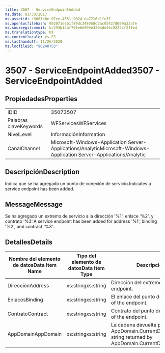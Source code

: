 ```yaml
---
title: 3507 - ServiceEndpointAdded
ms.date: 03/30/2017
ms.assetid: c068fc0e-07ee-4551-9824-ea7216e1fe37
ms.openlocfilehash: 903071e7b1f89dc3489b8d3ac05427d699a33a7e
ms.sourcegitcommit: bc293b14af795e0e999e3304dd40c0222cf2ffe4
ms.translationtype: MT
ms.contentlocale: es-ES
ms.lasthandoff: 11/26/2020
ms.locfileid: "96240763"
---
```

# <a name="3507---serviceendpointadded"></a><span data-ttu-id="b93c6-102">3507 - ServiceEndpointAdded</span><span class="sxs-lookup"><span data-stu-id="b93c6-102">3507 - ServiceEndpointAdded</span></span>

## <a name="properties"></a><span data-ttu-id="b93c6-103">Propiedades</span><span class="sxs-lookup"><span data-stu-id="b93c6-103">Properties</span></span>  
  
|||  
|-|-|  
|<span data-ttu-id="b93c6-104">ID</span><span class="sxs-lookup"><span data-stu-id="b93c6-104">ID</span></span>|<span data-ttu-id="b93c6-105">3507</span><span class="sxs-lookup"><span data-stu-id="b93c6-105">3507</span></span>|  
|<span data-ttu-id="b93c6-106">Palabras clave</span><span class="sxs-lookup"><span data-stu-id="b93c6-106">Keywords</span></span>|<span data-ttu-id="b93c6-107">WFServices</span><span class="sxs-lookup"><span data-stu-id="b93c6-107">WFServices</span></span>|  
|<span data-ttu-id="b93c6-108">Nivel</span><span class="sxs-lookup"><span data-stu-id="b93c6-108">Level</span></span>|<span data-ttu-id="b93c6-109">Información</span><span class="sxs-lookup"><span data-stu-id="b93c6-109">Information</span></span>|  
|<span data-ttu-id="b93c6-110">Canal</span><span class="sxs-lookup"><span data-stu-id="b93c6-110">Channel</span></span>|<span data-ttu-id="b93c6-111">Microsoft-Windows-Application Server-Applications/Analytic</span><span class="sxs-lookup"><span data-stu-id="b93c6-111">Microsoft-Windows-Application Server-Applications/Analytic</span></span>|  
  
## <a name="description"></a><span data-ttu-id="b93c6-112">Descripción</span><span class="sxs-lookup"><span data-stu-id="b93c6-112">Description</span></span>  

 <span data-ttu-id="b93c6-113">Indica que se ha agregado un punto de conexión de servicio.</span><span class="sxs-lookup"><span data-stu-id="b93c6-113">Indicates a service endpoint has been added.</span></span>  
  
## <a name="message"></a><span data-ttu-id="b93c6-114">Message</span><span class="sxs-lookup"><span data-stu-id="b93c6-114">Message</span></span>  

 <span data-ttu-id="b93c6-115">Se ha agregado un extremo de servicio a la dirección '%1', enlace '%2', y contrato '%3'.</span><span class="sxs-lookup"><span data-stu-id="b93c6-115">A service endpoint has been added for address '%1', binding '%2', and contract '%3'.</span></span>  
  
## <a name="details"></a><span data-ttu-id="b93c6-116">Detalles</span><span class="sxs-lookup"><span data-stu-id="b93c6-116">Details</span></span>  
  
|<span data-ttu-id="b93c6-117">Nombre del elemento de datos</span><span class="sxs-lookup"><span data-stu-id="b93c6-117">Data Item Name</span></span>|<span data-ttu-id="b93c6-118">Tipo del elemento de datos</span><span class="sxs-lookup"><span data-stu-id="b93c6-118">Data Item Type</span></span>|<span data-ttu-id="b93c6-119">Descripción</span><span class="sxs-lookup"><span data-stu-id="b93c6-119">Description</span></span>|  
|--------------------|--------------------|-----------------|  
|<span data-ttu-id="b93c6-120">Dirección</span><span class="sxs-lookup"><span data-stu-id="b93c6-120">Address</span></span>|<span data-ttu-id="b93c6-121">xs:string</span><span class="sxs-lookup"><span data-stu-id="b93c6-121">xs:string</span></span>|<span data-ttu-id="b93c6-122">Dirección del extremo.</span><span class="sxs-lookup"><span data-stu-id="b93c6-122">The address of the endpoint.</span></span>|  
|<span data-ttu-id="b93c6-123">Enlaces</span><span class="sxs-lookup"><span data-stu-id="b93c6-123">Binding</span></span>|<span data-ttu-id="b93c6-124">xs:string</span><span class="sxs-lookup"><span data-stu-id="b93c6-124">xs:string</span></span>|<span data-ttu-id="b93c6-125">El enlace del punto de conexión.</span><span class="sxs-lookup"><span data-stu-id="b93c6-125">The binding of the endpoint.</span></span>|  
|<span data-ttu-id="b93c6-126">Contrato</span><span class="sxs-lookup"><span data-stu-id="b93c6-126">Contract</span></span>|<span data-ttu-id="b93c6-127">xs:string</span><span class="sxs-lookup"><span data-stu-id="b93c6-127">xs:string</span></span>|<span data-ttu-id="b93c6-128">Contrato del punto de conexión.</span><span class="sxs-lookup"><span data-stu-id="b93c6-128">The contract of the endpoint.</span></span>|  
|<span data-ttu-id="b93c6-129">AppDomain</span><span class="sxs-lookup"><span data-stu-id="b93c6-129">AppDomain</span></span>|<span data-ttu-id="b93c6-130">xs:string</span><span class="sxs-lookup"><span data-stu-id="b93c6-130">xs:string</span></span>|<span data-ttu-id="b93c6-131">La cadena devuelta por AppDomain.CurrentDomain.FriendlyName.</span><span class="sxs-lookup"><span data-stu-id="b93c6-131">The string returned by AppDomain.CurrentDomain.FriendlyName.</span></span>|
